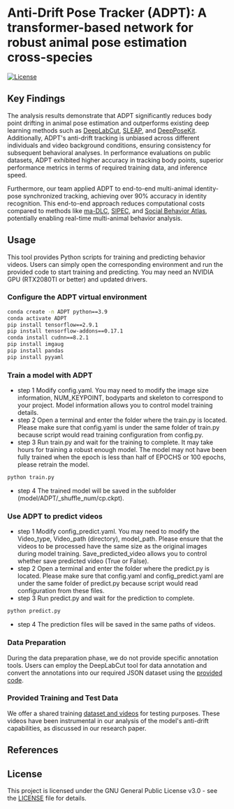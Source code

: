 # Anti-Drift Pose Tracker (ADPT): A transformer-based network for robust animal pose estimation cross-species

[![License](https://img.shields.io/badge/License-GPLv3-blue.svg)](LICENSE)

## Key Findings

The analysis results demonstrate that ADPT significantly reduces body point drifting in animal pose estimation and outperforms existing deep learning methods such as [DeepLabCut](https://github.com/DeepLabCut/DeepLabCut), [SLEAP](https://github.com/talmolab/sleap), and [DeepPoseKit](https://github.com/jgraving/DeepPoseKit). Additionally, ADPT's anti-drift tracking is unbiased across different individuals and video background conditions, ensuring consistency for subsequent behavioral analyses. In performance evaluations on public datasets, ADPT exhibited higher accuracy in tracking body points, superior performance metrics in terms of required training data, and inference speed.

Furthermore, our team applied ADPT to end-to-end multi-animal identity-pose synchronized tracking, achieving over 90% accuracy in identity recognition. This end-to-end approach reduces computational costs compared to methods like [ma-DLC](https://github.com/DeepLabCut/DeepLabCut), [SIPEC](https://github.com/SIPEC-Animal-Data-Analysis/SIPEC), and [Social Behavior Atlas](https://github.com/YNCris/SBeA_release), potentially enabling real-time multi-animal behavior analysis.

## Usage

This tool provides Python scripts for training and predicting behavior videos. Users can simply open the corresponding environment and run the provided code to start training and predicting.  You may need an NVIDIA GPU (RTX2080TI or better) and updated drivers.
  
### Configure the ADPT virtual environment
```bash
conda create -n ADPT python==3.9
conda activate ADPT
pip install tensorflow==2.9.1
pip install tensorflow-addons==0.17.1
conda install cudnn==8.2.1
pip install imgaug
pip install pandas
pip install pyyaml
```

### Train a model with ADPT
- step 1 Modify config.yaml. You may need to modify the image size information, NUM_KEYPOINT, bodyparts and skeleton to correspond to your project. Model information allows you to control model training details. 
- step 2 Open a terminal and enter the folder where the train.py is located. Please make sure that config.yaml is under the same folder of train.py because script would read training configuration from config.py.
- step 3 Run train.py and wait for the training to complete. It may take hours for training a robust enough model. The model may not have been fully trained when the epoch is less than half of EPOCHS or 100 epochs, please retrain the model.
```bash
python train.py
```
- step 4 The trained model will be saved in the subfolder (model/ADPT/_shuffle_num/cp.ckpt).

### Use ADPT to predict videos
- step 1 Modify config_predict.yaml. You may need to modify the Video_type, Video_path (directory), model_path. Please ensure that the videos to be processed have the same size as the original images during model training. Save_predicted_video allows you to control whether save predicted video (True or False).
- step 2 Open a terminal and enter the folder where the predict.py is located. Please make sure that config.yaml and config_predict.yaml are under the same folder of predict.py because script would read configuration from these files.
- step 3 Run predict.py and wait for the prediction to complete. 
```bash
python predict.py
```
- step 4 The prediction files will be saved in the same paths of videos.

### Data Preparation

During the data preparation phase, we do not provide specific annotation tools. Users can employ the DeepLabCut tool for data annotation and convert the annotations into our required JSON dataset using the [provided code](data/dlc2adpt.py).

### Provided Training and Test Data

We offer a shared training [dataset and videos](data/link.md) for testing purposes. These videos have been instrumental in our analysis of the model's anti-drift capabilities, as discussed in our research paper.

## References

## License

This project is licensed under the GNU General Public License v3.0 - see the [LICENSE](LICENSE.txt) file for details.

